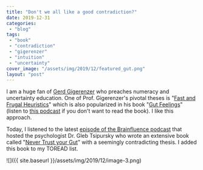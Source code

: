 ```yaml
---
title: "Don't we all like a good contradiction?"
date: 2019-12-31
categories: 
 - "blog"
tags: 
 - "book"
 - "contradiction"
 - "gigerenzer"
 - "intuition"
 - "uncertainty"
cover_image: "/assets/img/2019/12/featured_gut.png"
layout: "post"
---
```


I am a huge fan of [Gerd Gigerenzer](https://en.wikipedia.org/wiki/Gerd_Gigerenzer) who preaches numeracy and uncertainty education. One of Prof. Gigerenzer's pivotal theses is "[Fast and Frugal Heuristics](https://www.ncbi.nlm.nih.gov/pmc/articles/PMC4625029/)" which is also popularized in his book "[Gut Feelings](https://www.penguinrandomhouse.com/books/298863/gut-feelings-by-gerd-gigerenzer/)" (listen to [this podcast](https://www.econtalk.org/gerd-gigerenzer-on-gut-feelings/) if you don't want to read the book). I like this approach.

Today, I listened to the latest [episode of the Brainfluence podcast](https://www.rogerdooley.com/gleb-tsipursky-gut/) that hosted the psychologist Dr. Gleb Tsipursky who wrote an extensive book called "[Never Trust your Gut](https://disasteravoidanceexperts.com/nevergut/)" with a seemingly contradicting thesis. I added this book to my TOREAD list.

![]({{ site.baseurl }}/assets/img/2019/12/image-3.png)
